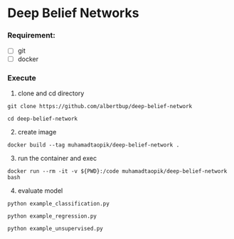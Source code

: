 # Deep Belief Networks

### Requirement:

- [ ] git
- [ ] docker

### Execute

1. clone and cd directory

```
git clone https://github.com/albertbup/deep-belief-network
```

```
cd deep-belief-network
```

2. create image

```
docker build --tag muhamadtaopik/deep-belief-network .
```

3. run the container and exec

```
docker run --rm -it -v ${PWD}:/code muhamadtaopik/deep-belief-network bash
```

4. evaluate model

```
python example_classification.py
```

```
python example_regression.py
```

```
python example_unsupervised.py 
```
